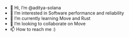 - 👋 Hi, I’m @aditya-solana
- 👀 I’m interested in Software performance and reliability
- 🌱 I’m currently learning Move and Rust
- 💞️ I’m looking to collaborate on Move
- 📫 How to reach me :)

<!---
aditya-solana/aditya-solana is a ✨ special ✨ repository because its `README.md` (this file) appears on your GitHub profile.
You can click the Preview link to take a look at your changes.
--->
